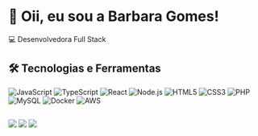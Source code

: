 # 👋 Oii, eu sou a Barbara Gomes!  
💻 Desenvolvedora Full Stack 

  ##

## 🛠️ Tecnologias e Ferramentas


![JavaScript](https://img.shields.io/badge/-JavaScript-05122A?style=flat&logo=javascript)
![TypeScript](https://img.shields.io/badge/-TypeScript-05122A?style=flat&logo=typescript)
![React](https://img.shields.io/badge/-React-05122A?style=flat&logo=react)
![Node.js](https://img.shields.io/badge/-Node.js-05122A?style=flat&logo=node.js)
![HTML5](https://img.shields.io/badge/-HTML5-05122A?style=flat&logo=html5)
![CSS3](https://img.shields.io/badge/-CSS3-05122A?style=flat&logo=css3)
![PHP](https://img.shields.io/badge/-PHP-05122A?style=flat&logo=php)
![MySQL](https://img.shields.io/badge/-MySQL-05122A?style=flat&logo=mysql)
![Docker](https://img.shields.io/badge/-Docker-05122A?style=flat&logo=docker)
![AWS](https://img.shields.io/badge/-AWS-05122A?style=flat&logo=amazonaws)

  
  ##
 
<div> 
  <a href="https://www.instagram.com/barbragoms/" target="_blank"><img src="https://img.shields.io/badge/-Instagram-%23E4405F?style=for-the-badge&logo=instagram&logoColor=white" target="_blank"></a> 
  <a href = "mailto:barbara.gogomezxv@gmail.com"><img src="https://img.shields.io/badge/-Gmail-%23333?style=for-the-badge&logo=gmail&logoColor=white" target="_blank"></a>
  <a href="https://www.linkedin.com/in/devbarbara/" target="_blank"><img src="https://img.shields.io/badge/-LinkedIn-%230077B5?style=for-the-badge&logo=linkedin&logoColor=white" target="_blank"></a> 
  
</div>
